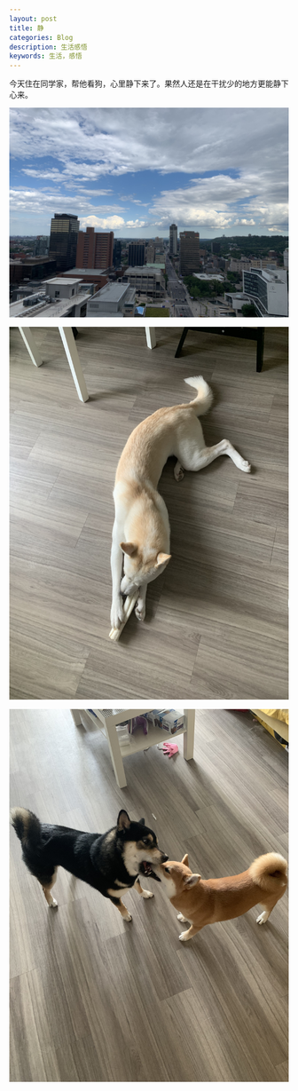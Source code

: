 ```yaml
---
layout: post
title: 静
categories: Blog
description: 生活感悟
keywords: 生活，感悟
---
```


今天住在同学家，帮他看狗，心里静下来了。果然人还是在干扰少的地方更能静下心来。

![图片](/images/posts/blog/blog_2.jpg)

![图片](/images/posts/blog/blog_3.JPG)

![图片](/images/posts/blog/blog_4.JPG)

